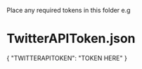 Place any required tokens in this folder e.g

# TwitterAPIToken.json

{
"TWITTERAPITOKEN": "TOKEN HERE"
}
